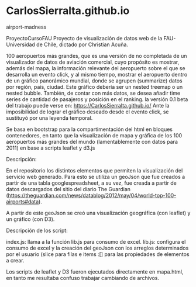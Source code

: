 # CarlosSierralta.github.io
airport-madness

ProyectoCursoFAU
Proyecto de visualización de datos web de la FAU-Universidad de Chile, dictado por Christian Acuña.

100 aeropuertos más grandes, que es una versión de no completada de un visualizador de datos de aviación comercial, cuyo propósito es mostrar, además del mapa, la información relevante del aeropuerto sobre el que se desarrolla un evento click, y al mismo tiempo, mostrar el aeropuerto dentro de un gráfico panorámico mundial, donde se agrupen (summarize) datos por región, país, ciudad. Este gráfico debería ser un nested treemap o un nested bubble. También, de contar con más datos, se desea añadir time series de cantidad de pasajeros y posición en el ranking. la versión 0.1 beta del trabajo puede verse en: https://CarlosSierralta.github.io/ Ante la imposibilidad de lograr el gráfico deseado desde el evento click, se sustituyó por una leyenda temporal.

Se basa en bootstrap para la compartimentación del html en bloques contenedores, en tanto que la visualización de mapa y gráfica de los 100 aeropuertos más grandes del mundo (lamentablemente con datos para 2011) en base a scripts leaflet y d3.js

Descripción:

En el repositorio los distintos elementos que permiten la visualización del servicio web generado. Para esto se utiliza un geoJson que fue creados a partir de una tabla googlespreadsheet, a su vez, fue creada a partir de datos descargados del sitio del diario The Guardian (https://theguardian.com/news/datablog/2012/may/04/world-top-100-airports#data).

A partir de este geoJson se creó una visualización geográfica (con leaflet) y un gráfico (con D3).

Descripción de los script:

index.js: llama a la función lib.js para consumo de excel. lib.js: configura el consumo de excel y la creación del geoJson con los arreglos determinados por el usuario (slice para filas e items :[] para las propiedades de elementos a crear.

Los scripts de leaflet y D3 fueron ejecutados directamente en mapa.html, en tanto me resultaba confuso trabajar cambiando de archivos.

